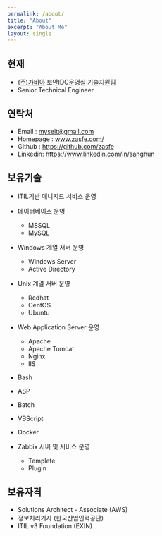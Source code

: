 ```yaml
---
permalink: /about/
title: "About"
excerpt: "About Me"
layout: single
---
```




## 현재

* [(주)가비아](https://www.gabia.com/) 보안IDC운영실 기술지원팀
* Senior Technical Engineer

## 연락처
- Email : myseit@gmail.com
- Homepage : www.zasfe.com/
- Github : https://github.com/zasfe
- Linkedin: https://www.linkedin.com/in/sanghun


## 보유기술

* ITIL기반 매니지드 서비스 운영
* 데이터베이스 운영
  * MSSQL
  * MySQL

* Windows 계열 서버 운영
  * Windows Server
  * Active Directory

* Unix 계열 서버 운영
  * Redhat
  * CentOS
  * Ubuntu

* Web Application Server 운영
  * Apache
  * Apache Tomcat
  * Nginx
  * IIS

* Bash
* ASP
* Batch
* VBScript

* Docker

* Zabbix 서버 및 서비스 운영
  * Templete
  * Plugin


## 보유자격

* Solutions Architect - Associate (AWS)
* 정보처리기사 (한국산업인력공단)
* ITIL v3 Foundation (EXIN)

